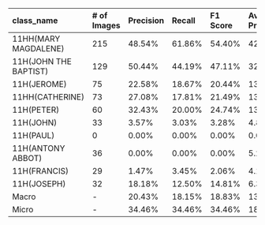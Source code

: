 | class_name            | # of Images   | Precision   | Recall   | F1 Score   | Average Precision   |
|:----------------------|:--------------|:------------|:---------|:-----------|:--------------------|
| 11HH(MARY MAGDALENE)  | 215           | 48.54%      | 61.86%   | 54.40%     | 42.05%              |
| 11H(JOHN THE BAPTIST) | 129           | 50.44%      | 44.19%   | 47.11%     | 32.85%              |
| 11H(JEROME)           | 75            | 22.58%      | 18.67%   | 20.44%     | 13.16%              |
| 11HH(CATHERINE)       | 73            | 27.08%      | 17.81%   | 21.49%     | 13.62%              |
| 11H(PETER)            | 60            | 32.43%      | 20.00%   | 24.74%     | 13.52%              |
| 11H(JOHN)             | 33            | 3.57%       | 3.03%    | 3.28%      | 4.80%               |
| 11H(PAUL)             | 0             | 0.00%       | 0.00%    | 0.00%      | 0.00%               |
| 11H(ANTONY ABBOT)     | 36            | 0.00%       | 0.00%    | 0.00%      | 5.28%               |
| 11H(FRANCIS)          | 29            | 1.47%       | 3.45%    | 2.06%      | 4.16%               |
| 11H(JOSEPH)           | 32            | 18.18%      | 12.50%   | 14.81%     | 6.38%               |
| Macro                 | -             | 20.43%      | 18.15%   | 18.83%     | 13.58%              |
| Micro                 | -             | 34.46%      | 34.46%   | 34.46%     | 18.43%              |